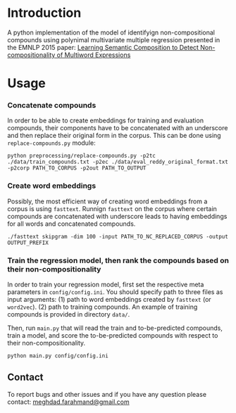 # Introduction

A python implementation of the model of identifyign non-compositional compounds using polynimal multivariate multiple regression presented in the EMNLP 2015 paper: [Learning Semantic Composition to Detect Non-compositionality of Multiword Expressions](https://aclweb.org/anthology/D/D15/D15-1201.pdf)



# Usage


### Concatenate compounds
In order to be able to create embeddings for training and evaluation compounds, their components have to be concatenated with an underscore 
and then replace their original form in the corpus. This can be done using `replace-compounds.py` module: 

`python preprocessing/replace-compounds.py -p2tc ./data/train_compounds.txt -p2ec ./data/eval_reddy_original_format.txt -p2corp PATH_TO_CORPUS -p2out PATH_TO_OUTPUT`

### Create word embeddings

Possibly, the most efficient way of creating word embeddings from a corpus is using `fasttext`. Runnign `fasttext` on the corpus where certain compounds are concatenated
with underscore leads to having embeddings for all words and concatenated compounds.  

`./fasttext skipgram -dim 100 -input PATH_TO_NC_REPLACED_CORPUS -output OUTPUT_PREFIX`


### Train the regression model, then rank the compounds based on their non-compositionality

In order to train your regression model, first set the respective meta parameters in `config/config.ini`. You should specify path to three files
as input arguments: (1) path to word embeddings created by `fasttext` (or `word2vec`). (2) path to training compounds. An example of training compounds is provided in directory `data/`. 

Then, run `main.py` that will read the train and to-be-predicted compounds, train a model, and score the to-be-predicted compounds with respect to their non-compositionality.     

`python main.py config/config.ini`

## Contact

To report bugs and other issues and if you have any question please contact: meghdad.farahmand@gmail.com